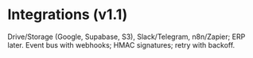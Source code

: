 # Integrations (v1.1)

Drive/Storage (Google, Supabase, S3), Slack/Telegram, n8n/Zapier; ERP later.
Event bus with webhooks; HMAC signatures; retry with backoff.
